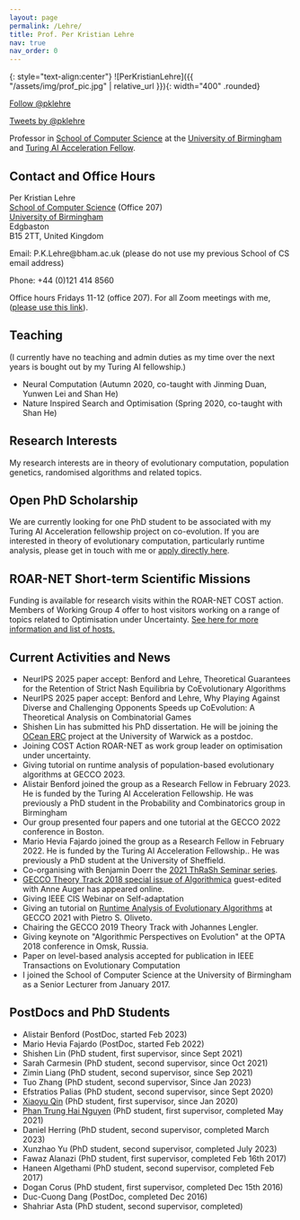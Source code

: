 ```yaml
---
layout: page
permalink: /Lehre/
title: Prof. Per Kristian Lehre
nav: true
nav_order: 0
---
```


{: style="text-align:center"}
![PerKristianLehre]({{ "/assets/img/prof_pic.jpg" | relative_url }}){: width="400" .rounded}

<p>
<a href="https://twitter.com/pklehre" class="twitter-follow-button"
data-show-count="false" data-size="large">Follow @pklehre</a>
</p>
<a class="twitter-timeline" href="https://twitter.com/pklehre" data-widget-id="718354463170408448">Tweets by @pklehre</a>

<p>
Professor
    in <a href="http://www.cs.bham.ac.uk/">School of Computer
    Science</a> at the <a href="http://www.birmingham.ac.uk">University of
    Birmingham</a> and <a href="https://www.gov.uk/government/publications/turing-artificial-intelligence-fellowships/turing-artificial-intelligence-fellowships">Turing AI Acceleration Fellow</a>.


<h2>Contact and Office Hours</h2>

<p>
Per Kristian Lehre<br> 
<a href="http://www.cs.bham.ac.uk">School of Computer Science</a> (Office 207)<br>
<a href="http://www.birmingham.ac.uk">University of Birmingham</a><br>
Edgbaston<br>
B15 2TT, United Kingdom
</p>

<p>Email: P.K.Lehre@bham.ac.uk (please do not use my previous School
  of CS email address)</p> 
<p>Phone: +44 (0)121 414 8560</p>

<p>Office hours Fridays 11-12 (office 207). For all Zoom meetings with
  me, (<a href="https://bham-ac-uk.zoom.us/j/92150239057">please use this link</a>).</p>

<!-- <p>
T: +44 0115 84 68376</p> -->


<!--
<h2>Teaching</h2>
<ul>
<li>G51UST Unix and Software Tools (<a href="http://webct.nottingham.ac.uk/webct/logon/2405028330051">WebCT</a>)</li>
</ul>
 -->
<!--

    <h2>Open PhD Studentships</h2>

<p>Highly motivated students are invited to apply for a
<a href="phd-studentship-2016.html">PhD studentship on Theoretical
Analysis of Evolutionary Processes</a>. Application deadline is
February 19th 2016. Please contact me before submitting your application.
</p>
-->

<h2>Teaching</h2>
(I currently have no teaching and admin duties as my time
over the next years is bought out by my Turing AI fellowship.)
<ul>
  <li>Neural Computation (Autumn 2020, co-taught with Jinming Duan,
    Yunwen Lei and Shan He)</li>
  <li>Nature Inspired Search and Optimisation (Spring 2020, co-taught with Shan He)</li>
</ul>

<h2>Research Interests</h2>

<!-- <ul> -->
<!-- <li>Theoretical aspects of evolutionary computation.</li> -->
<!-- <li>Search based software engineering.</li> -->
<!-- </ul> -->

<p>
  My research interests are in theory of evolutionary computation,
  population genetics, randomised algorithms and related topics.
</p>

<h2>Open PhD Scholarship</h2>
      <p>We are currently looking for one PhD student to be associated
	with my Turing AI Acceleration fellowship project on
	co-evolution. If you are interested in theory of evolutionary
	computation, particularly runtime analysis, please get in
	touch with me or <a href="https://www.birmingham.ac.uk/postgraduate/courses/research/computer-science/computer-science-phd.aspx?OpenSection=HowToApply">apply directly here</a>.
</p>

<h2>ROAR-NET Short-term Scientific Missions</h2>
      <p>Funding is available for research visits within the ROAR-NET
      COST action. Members of Working Group 4 offer to host visitors
      working on a range of topics related to Optimisation under
      Uncertainty. <a href="https://t.co/vb2mYQLYDe">See here for more information and list of hosts.</a>

<h2>Current Activities and News</h2>

<ul>
  <li>NeurIPS 2025 paper accept: Benford and Lehre,
  Theoretical Guarantees for the Retention of Strict Nash Equilibria
  by CoEvolutionary Algorithms</li>
  <li>NeurIPS 2025 paper accept: Benford and Lehre,
  Why Playing Against Diverse and Challenging Opponents Speeds up
  CoEvolution: A Theoretical Analysis on Combinatorial Games</li>
  <li>Shishen Lin has submitted his PhD dissertation. He will be
  joining the <a href="https://oceanerc.com/">OCean ERC</a> project at
  the University of Warwick as a postdoc.</li>

  <li>Joining COST Action ROAR-NET as work group leader on optimisation under uncertainty.</li>
  <li>Giving tutorial on runtime analysis of population-based evolutionary algorithms
    at GECCO 2023.</li>
  
  <li>Alistair Benford joined the group as a Research Fellow in
  February 2023. He is funded by the Turing AI Acceleration
  Fellowship. He was previously a PhD student in the Probability and
  Combinatorics group in Birmingham</li>
  
  <li>Our group presented four papers and one tutorial at the GECCO 2022 conference in
    Boston.</li>
       
  <li>Mario Hevia Fajardo joined the group as a Research
  Fellow in February 2022. He is funded by the Turing AI Acceleration Fellowship.. He was previously a PhD student at the University of Sheffield.</li>
  <li>Co-organising with Benjamin Doerr the <a href="https://www.cs.bham.ac.uk/~lehrepk/thrash2021">2021 ThRaSh Seminar series</a>.</li>

  <li><a href="https://link.springer.com/journal/453/topicalCollection/AC_a70ed9ca46d75a7f9d099ebbfd3561c4">GECCO Theory Track 2018 special issue of Algorithmica</a> guest-edited with Anne Auger has appeared online.</li>

  <li>Giving IEEE CIS Webinar on Self-adaptation</li>

  <li>Giving an tutorial on <a href="gecco2021">Runtime Analysis of
  Evolutionary Algorithms</a> at GECCO 2021 with Pietro
  S. Oliveto.</li>  

  <li>Chairing the GECCO 2019 Theory Track with Johannes Lengler.</li>

  <li>Giving keynote on "Algorithmic Perspectives on Evolution" at the OPTA 2018 conference in Omsk, Russia.</li>

  <li>Paper on level-based analysis accepted for publication in IEEE
  Transactions on Evolutionary Computation</li>
    
  <li>I joined the School of Computer Science at the University
    of Birmingham as a Senior Lecturer from January 2017.</li>
</ul>

<!--  <li>Member of organizing committee of GECCO 2016, Denver, CO, USA.</li>   -->
<!--  <li>Organiser of <a href="http://www.dagstuhl.de/de/programm/kalender/semhp/?semnr=16011">Dagstuhl seminar on Evolution and Computing</a> with -->
<!--     Bernard Chazelle (Princeton), Nick Barton (IST Austria), and -->
<!--     Nisheeth Vishnoi (EPFL). -->
<!--  </li> -->
<!--  <li>Coordinator of 2M euro EU project '<a href="http://www.project-sage.eu">Speed of Adaptation in -->
<!--      Population Genetics and Evolutionary Computation</a>'. </li> -->
<!--  <li>Won the best paper award at the 25th International Symposium on -->
<!--    Algorithms and Computation (ISAAC) with Carsten Witt.</li> -->
<!--  <li>Our special issue of IEEE Transactions on Evolutionary on <a href="http://ieeexplore.ieee.org/xpl/tocresult.jsp?isnumber=6913027&punumber=4235">Theoretical Foundations of Evolutionary Computation</a> has been published.</li> -->
<!--  <li>Giving tutorials at PPSN2016 and GECCO2015 on <a href="gecco2015/">introductory runtime analysis</a> of -->
<!--    evolutionary algorithms, and at CEC2015 on runtime analysis of -->
<!--    <a href="populations/">population-based EAs</a>. -->
   
<!--  </li> -->

<!-- <li>Our <a href="level-based-analysis.html">latest PPSN paper</a>  -->
<!--   introduces a new analytical tool that greatly simplifies runtime  -->
<!--   analysis of complex meta-heuristics, such as Genetic Algorithms (GAs) -->
<!--   using a crossover operator. The paper was nominated for a best paper award. -->
<!-- </li> -->
<!-- <li>Workshop chair at GECCO 2014 in Vancouver, Canada. The <a href="http://www.sigevo.org/gecco-2014/workshops.html">call -->
<!--   for workshop proposals</a> is now available. -->
<!-- <li>Preprint describing a new result in drift analysis uploaded to  -->
<!--     <a href="http://arxiv.org/abs/1307.2559">arXiv:1307.2559</a>. -->
<!-- <li>Attending Dagstuhl Seminar on Theory of Evolutionary Algorithms.</li> -->
<!-- <li>Guest -->
<!--   editing <a href="http://www.cs.nott.ac.uk/~lehrepk/tevc2013si.html">Special -->
<!--   issue on Theoretical Foundations of Evolutionary Computation</a> in -->
<!--   IEEE Transactions on Evolutionary Computation. -->
<!-- <li>Giving tutorials -->
<!--   about <a href="http://www.cs.nott.ac.uk/~lehrepk/drift">drift -->
<!--     analysis</a> at CEC 2013 and ThRaSH 2013. -->
<!-- <li>Joined the editorial board of  -->
<!-- <a href="http://www.mitpressjournals.org/loi/evco">Evolutionary Computation (MIT Press)</a>. -->
<!-- </li> -->
<!-- <li>Giving a tutorial about Runtime Analysis of Evolutionary -->
<!--   Algorithms at GECCO 2013.  -->
<!-- </li> -->
<!-- <li>The journal version of  -->
<!--   <a href="http://dx.doi.org/10.1007/s00453-012-9616-8">Black-box search by unbiased variation</a> has -->
<!--   been published in Algorithmica.</li> -->
<!-- <li>Our special issue of Theoretical Computer Science on  -->
<!-- <a href="http://www.sciencedirect.com/science/journal/03043975/425">Theoretical -->
<!--   Foundations of Evolutionary Computation</a> -->
<!-- has been printed. -->
<!-- </li> -->


<h2>PostDocs and PhD Students</h2>
<ul>
<li>Alistair Benford (PostDoc, started Feb 2023)</li>
<li>Mario Hevia Fajardo (PostDoc, started Feb 2022)</li>
<li>Shishen Lin (PhD student, first supervisor, since Sept 2021)</li>
<li>Sarah Carmesin (PhD student, second supervisor, since Oct 2021)</li>
<li>Zimin Liang (PhD student, second supervisor, since Sep 2021)</li>
<li>Tuo Zhang (PhD student, second supervisor, Since Jan 2023)</li>
<li>Efstratios Palias (PhD student, second supervisor, since Sept 2020)</li>
<li><a href="https://www.cs.bham.ac.uk/~xxq896/">Xiaoyu Qin</a> (PhD student, first supervisor, since Jan 2020)</li>
<li><a href="http://www.cs.bham.ac.uk/~pxn683/">Phan Trung Hai Nguyen</a> (PhD student, first supervisor, completed May 2021)</li>
<li>Daniel Herring (PhD student, second supervisor, completed March 2023)</li>
<li>Xunzhao Yu (PhD student, second supervisor, completed July 2023)</li>
<li>Fawaz Alanazi (PhD student, first supervisor, completed Feb 16th 2017)</li>
<li>Haneen Algethami (PhD student, second supervisor, completed Feb 2017)</li>
<li>Dogan Corus (PhD student, first supervisor, completed Dec 15th 2016)</li>
<li>Duc-Cuong Dang (PostDoc, completed Dec 2016)</li>
<li>Shahriar Asta (PhD student, second supervisor, completed)</li>
</ul>
